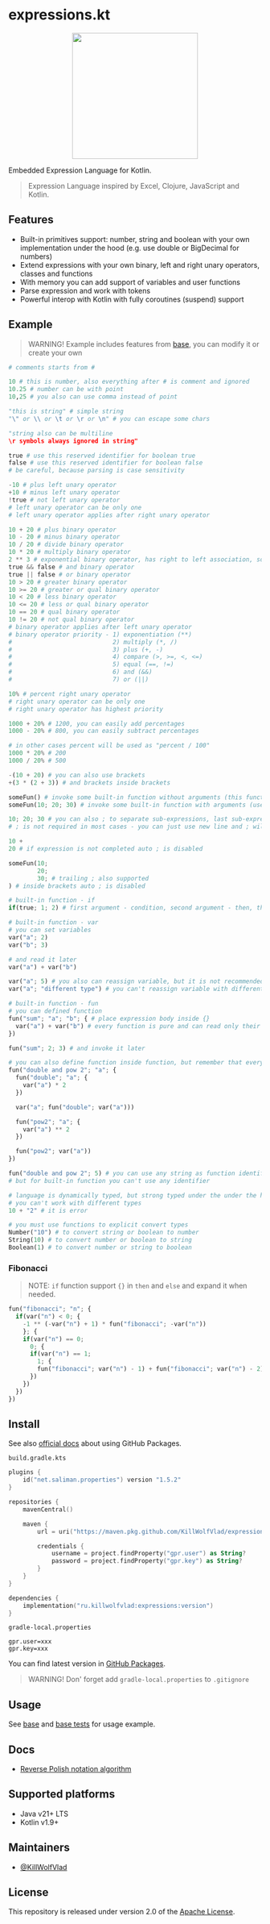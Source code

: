 # expressions.kt

<p align="center">
  <img src="./brand/logo.jpg" width="250"/>
  <br>
</p>

Embedded Expression Language for Kotlin.

> Expression Language inspired by Excel, Clojure, JavaScript and Kotlin.

## Features

- Built-in primitives support: number, string and boolean with your own implementation under the hood (e.g. use double or BigDecimal for numbers)
- Extend expressions with your own binary, left and right unary operators, classes and functions
- With memory you can add support of variables and user functions
- Parse expression and work with tokens
- Powerful interop with Kotlin with fully coroutines (suspend) support

## Example

> WARNING! Example includes features from [base](./src/main/kotlin/ru/killwolfvlad/expressions/base), you can modify it or create your own

```python
# comments starts from #

10 # this is number, also everything after # is comment and ignored
10.25 # number can be with point
10,25 # you also can use comma instead of point

"this is string" # simple string
"\" or \\ or \t or \r or \n" # you can escape some chars

"string also can be multiline
\r symbols always ignored in string"

true # use this reserved identifier for boolean true
false # use this reserved identifier for boolean false
# be careful, because parsing is case sensitivity

-10 # plus left unary operator
+10 # minus left unary operator
!true # not left unary operator
# left unary operator can be only one
# left unary operator applies after right unary operator

10 + 20 # plus binary operator
10 - 20 # minus binary operator
10 / 20 # divide binary operator
10 * 20 # multiply binary operator
2 ** 3 # exponential binary operator, has right to left association, so 2 ** 3 ** 2 = 512
true && false # and binary operator
true || false # or binary operator
10 > 20 # greater binary operator
10 >= 20 # greater or qual binary operator
10 < 20 # less binary operator
10 <= 20 # less or qual binary operator
10 == 20 # qual binary operator
10 != 20 # not qual binary operator
# binary operator applies after left unary operator
# binary operator priority - 1) exponentiation (**)
#                            2) multiply (*, /)
#                            3) plus (+, -)
#                            4) compare (>, >=, <, <=)
#                            5) equal (==, !=)
#                            6) and (&&)
#                            7) or (||)

10% # percent right unary operator
# right unary operator can be only one
# right unary operator has highest priority

1000 + 20% # 1200, you can easily add percentages
1000 - 20% # 800, you can easily subtract percentages

# in other cases percent will be used as "percent / 100"
1000 * 20% # 200
1000 / 20% # 500

-(10 + 20) # you can also use brackets
+(3 * (2 + 3)) # and brackets inside brackets

someFun() # invoke some built-in function without arguments (this function doesn't exists in base)
someFun(10; 20; 30) # invoke some built-in function with arguments (use ; to separate arguments)

10; 20; 30 # you can also ; to separate sub-expressions, last sub-expression will be used as result of execution
# ; is not required in most cases - you can just use new line and ; will be inserted automatically

10 +
20 # if expression is not completed auto ; is disabled

someFun(10;
        20;
        30; # trailing ; also supported
) # inside brackets auto ; is disabled

# built-in function - if
if(true; 1; 2) # first argument - condition, second argument - then, third argument - else

# built-in function - var
# you can set variables
var("a"; 2)
var("b"; 3)

# and read it later
var("a") + var("b")

var("a"; 5) # you also can reassign variable, but it is not recommended, better create new variable
var("a"; "different type") # you can't reassign variable with different type

# built-in function - fun
# you can defined function
fun("sum"; "a"; "b"; { # place expression body inside {}
  var("a") + var("b") # every function is pure and can read only their arguments
})

fun("sum"; 2; 3) # and invoke it later

# you can also define function inside function, but remember that every function is pure
fun("double and pow 2"; "a"; {
  fun("double"; "a"; {
    var("a") * 2
  })

  var("a"; fun("double"; var("a")))

  fun("pow2"; "a"; {
    var("a") ** 2
  })

  fun("pow2"; var("a"))
})

fun("double and pow 2"; 5) # you can use any string as function identifier, because it is string :)
# but for built-in function you can't use any identifier

# language is dynamically typed, but strong typed under the under the hood
# you can't work with different types
10 + "2" # it is error

# you must use functions to explicit convert types
Number("10") # to convert string or boolean to number
String(10) # to convert number or boolean to string
Boolean(1) # to convert number or string to boolean
```

### Fibonacci

> NOTE: `if` function support `{}` in `then` and `else` and expand it when needed.

```python
fun("fibonacci"; "n"; {
  if(var("n") < 0; {
    -1 ** (-var("n") + 1) * fun("fibonacci"; -var("n"))
    }; {
    if(var("n") == 0;
      0; {
      if(var("n") == 1;
        1; {
        fun("fibonacci"; var("n") - 1) + fun("fibonacci"; var("n") - 2)
      })
    })
  })
})
```

## Install

See also [official docs](https://docs.github.com/en/packages/working-with-a-github-packages-registry/working-with-the-gradle-registry#using-a-published-package) about using GitHub Packages.

`build.gradle.kts`

```kotlin
plugins {
    id("net.saliman.properties") version "1.5.2"
}

repositories {
    mavenCentral()

    maven {
        url = uri("https://maven.pkg.github.com/KillWolfVlad/expressions.kt")

        credentials {
            username = project.findProperty("gpr.user") as String?
            password = project.findProperty("gpr.key") as String?
        }
    }
}

dependencies {
    implementation("ru.killwolfvlad:expressions:version")
}
```

`gradle-local.properties`

```properties
gpr.user=xxx
gpr.key=xxx
```

You can find latest version in [GitHub Packages](https://github.com/KillWolfVlad/expressions.kt/packages/2503335).

> WARNING! Don' forget add `gradle-local.properties` to `.gitignore`

## Usage

See [base](./src/main/kotlin/ru/killwolfvlad/expressions/base) and [base tests](./src/test/kotlin/ru/killwolfvlad/expressions/base) for usage example.

## Docs

- [Reverse Polish notation algorithm](http://e-maxx.ru/algo/expressions_parsing)

## Supported platforms

- Java v21+ LTS
- Kotlin v1.9+

## Maintainers

- [@KillWolfVlad](https://github.com/KillWolfVlad)

## License

This repository is released under version 2.0 of the
[Apache License](https://www.apache.org/licenses/LICENSE-2.0).
